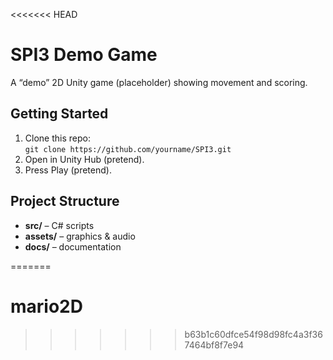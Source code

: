 <<<<<<< HEAD
# SPI3 Demo Game

A “demo” 2D Unity game (placeholder) showing movement and scoring.

## Getting Started
1. Clone this repo:  
   `git clone https://github.com/yourname/SPI3.git`
2. Open in Unity Hub (pretend).  
3. Press Play (pretend).

## Project Structure
- **src/** – C# scripts  
- **assets/** – graphics & audio  
- **docs/** – documentation  

=======
# mario2D
>>>>>>> b63b1c60dfce54f98d98fc4a3f367464bf8f7e94
